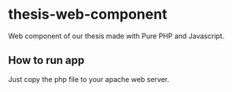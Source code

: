 # thesis-web-component

Web component of our thesis made with Pure PHP and Javascript.

## How to run app

Just copy the php file to your apache web server.
